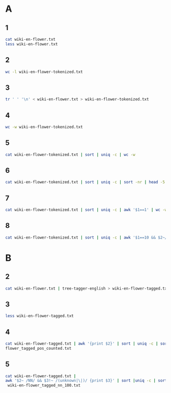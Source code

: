 # A

## 1
```bash
cat wiki-en-flower.txt
less wiki-en-flower.txt
```

## 2
```bash
wc -l wiki-en-flower-tokenized.txt
```

## 3
```bash
tr ' ' '\n' < wiki-en-flower.txt > wiki-en-flower-tokenized.txt
```

## 4
```bash
wc -w wiki-en-flower-tokenized.txt
```

## 5
```bash
cat wiki-en-flower-tokenized.txt | sort | uniq -c | wc -w
```

## 6
```bash
cat wiki-en-flower-tokenized.txt | sort | uniq -c | sort -nr | head -5
```

## 7
```bash
cat wiki-en-flower-tokenized.txt | sort | uniq -c | awk '$1==1' | wc -w
```

## 8
```bash
cat wiki-en-flower-tokenized.txt | sort | uniq -c | awk '$1==10 && $2~/^t/'
```

# B

## 2
```bash
cat wiki-en-flower.txt | tree-tagger-english > wiki-en-flower-tagged.txt
```

## 3
```bash
less wiki-en-flower-tagged.txt
```

## 4
```bash
cat wiki-en-flower-tagged.txt | awk '{print $2}' | sort | uniq -c | sort -nr > wiki-en-
flower_tagged_pos_counted.txt 
```


## 5
```bash
cat wiki-en-flower-tagged.txt |
awk '$2~ /NN/ && $3!~ /(unknown|\|)/ {print $3}' | sort |uniq -c | sort -nr | head -100 >
 wiki-en-flower_tagged_nn_100.txt 
```
